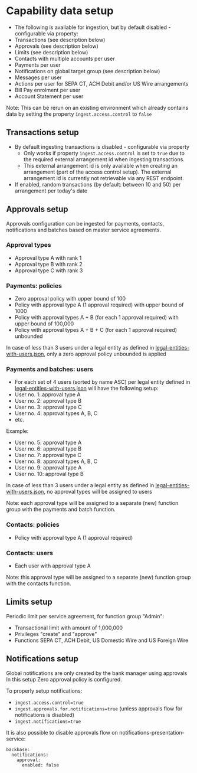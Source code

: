 # Capability data setup
- The following is available for ingestion, but by default disabled - configurable via property:
- Transactions (see description below)
- Approvals (see description below)
- Limits (see description below)
- Contacts with multiple accounts per user
- Payments per user
- Notifications on global target group (see description below)
- Messages per user
- Actions per user for SEPA CT, ACH Debit and/or US Wire arrangements
- Bill Pay enrolment per user
- Account Statement per user

Note: This can be rerun on an existing environment which already contains data by setting the property `ingest.access.control` to `false`

## Transactions setup
- By default ingesting transactions is disabled - configurable via property
    - Only works if property `ingest.access.control` is set to `true` due to the required external arrangement id when ingesting transactions.
    - This external arrangement id is only available when creating an arrangement (part of the access control setup). The external arrangement id is currently not retrievable via any REST endpoint.
- If enabled, random transactions (by default: between 10 and 50) per arrangement per today's date

## Approvals setup
Approvals configuration can be ingested for payments, contacts, notifications and batches based on master service agreements.

### Approval types
- Approval type A with rank 1
- Approval type B with rank 2
- Approval type C with rank 3

### Payments: policies
- Zero approval policy with upper bound of 100
- Policy with approval type A (1 approval required) with upper bound of 1000
- Policy with approval types A + B (for each 1 approval required) with upper bound of 100,000
- Policy with approval types A + B + C (for each 1 approval required) unbounded

In case of less than 3 users under a legal entity as defined in [legal-entities-with-users.json](../src/main/resources/data/legal-entities-with-users.json), only a zero approval policy unbounded is applied

### Payments and batches: users
- For each set of 4 users (sorted by name ASC) per legal entity defined in [legal-entities-with-users.json](../src/main/resources/data/legal-entities-with-users.json) will have the following setup:
- User no. 1: approval type A
- User no. 2: approval type B
- User no. 3: approval type C
- User no. 4: approval types A, B, C
- etc.

Example:
- User no. 5: approval type A
- User no. 6: approval type B
- User no. 7: approval type C
- User no. 8: approval types A, B, C
- User no. 9: approval type A
- User no. 10: approval type B

In case of less than 3 users under a legal entity as defined in [legal-entities-with-users.json](../src/main/resources/data/legal-entities-with-users.json), no approval types will be assigned to users

Note: each approval type will be assigned to a separate (new) function group with the payments and batch function.

### Contacts: policies
- Policy with approval type A (1 approval required)

### Contacts: users
- Each user with approval type A

Note: this approval type will be assigned to a separate (new) function group with the contacts function.

## Limits setup
Periodic limit per service agreement, for function group "Admin":

- Transactional limit with amount of 1,000,000
- Privileges "create" and "approve"
- Functions SEPA CT, ACH Debit, US Domestic Wire and US Foreign Wire

## Notifications setup
Global notifications are only created by the bank manager using approvals
In this setup Zero approval policy is configured.

To properly setup notifications: 
- ```ingest.access.control=true```
- ```ingest.approvals.for.notifications=true``` (unless approvals flow for notifications is disabled)
- ```ingest.notifications=true```

It is also possible to disable approvals flow on notifications-presentation-service:
```
backbase:
  notifications:
    approval:
      enabled: false
```
